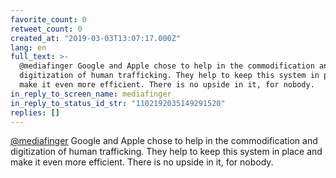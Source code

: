```yaml
---
favorite_count: 0
retweet_count: 0
created_at: "2019-03-03T13:07:17.000Z"
lang: en
full_text: >-
  @mediafinger Google and Apple chose to help in the commodification and
  digitization of human trafficking. They help to keep this system in place and
  make it even more efficient. There is no upside in it, for nobody.
in_reply_to_screen_name: mediafinger
in_reply_to_status_id_str: "1102192035149291520"
replies: []
---
```


[@mediafinger](https://twitter.com/mediafinger) Google and Apple chose to help
in the commodification and digitization of human trafficking. They help to keep
this system in place and make it even more efficient. There is no upside in it,
for nobody.

